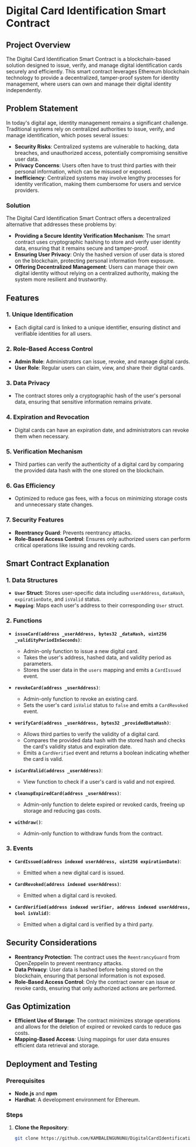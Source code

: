 # **Digital Card Identification Smart Contract**

## **Project Overview**

The Digital Card Identification Smart Contract is a blockchain-based solution designed to issue, verify, and manage digital identification cards securely and efficiently. This smart contract leverages Ethereum blockchain technology to provide a decentralized, tamper-proof system for identity management, where users can own and manage their digital identity independently.

## **Problem Statement**

In today's digital age, identity management remains a significant challenge. Traditional systems rely on centralized authorities to issue, verify, and manage identification, which poses several issues:

- **Security Risks**: Centralized systems are vulnerable to hacking, data breaches, and unauthorized access, potentially compromising sensitive user data.
- **Privacy Concerns**: Users often have to trust third parties with their personal information, which can be misused or exposed.
- **Inefficiency**: Centralized systems may involve lengthy processes for identity verification, making them cumbersome for users and service providers.

### **Solution**

The Digital Card Identification Smart Contract offers a decentralized alternative that addresses these problems by:

- **Providing a Secure Identity Verification Mechanism**: The smart contract uses cryptographic hashing to store and verify user identity data, ensuring that it remains secure and tamper-proof.
- **Ensuring User Privacy**: Only the hashed version of user data is stored on the blockchain, protecting personal information from exposure.
- **Offering Decentralized Management**: Users can manage their own digital identity without relying on a centralized authority, making the system more resilient and trustworthy.

## **Features**

### **1. Unique Identification**
- Each digital card is linked to a unique identifier, ensuring distinct and verifiable identities for all users.

### **2. Role-Based Access Control**
- **Admin Role**: Administrators can issue, revoke, and manage digital cards.
- **User Role**: Regular users can claim, view, and share their digital cards.

### **3. Data Privacy**
- The contract stores only a cryptographic hash of the user's personal data, ensuring that sensitive information remains private.

### **4. Expiration and Revocation**
- Digital cards can have an expiration date, and administrators can revoke them when necessary.

### **5. Verification Mechanism**
- Third parties can verify the authenticity of a digital card by comparing the provided data hash with the one stored on the blockchain.

### **6. Gas Efficiency**
- Optimized to reduce gas fees, with a focus on minimizing storage costs and unnecessary state changes.

### **7. Security Features**
- **Reentrancy Guard**: Prevents reentrancy attacks.
- **Role-Based Access Control**: Ensures only authorized users can perform critical operations like issuing and revoking cards.

## **Smart Contract Explanation**

### **1. Data Structures**
- **`User` Struct**: Stores user-specific data including `userAddress`, `dataHash`, `expirationDate`, and `isValid` status.
- **`Mapping`**: Maps each user's address to their corresponding `User` struct.

### **2. Functions**
- **`issueCard(address _userAddress, bytes32 _dataHash, uint256 _validityPeriodInSeconds)`**: 
  - Admin-only function to issue a new digital card.
  - Takes the user's address, hashed data, and validity period as parameters.
  - Stores the user data in the `users` mapping and emits a `CardIssued` event.

- **`revokeCard(address _userAddress)`**: 
  - Admin-only function to revoke an existing card.
  - Sets the user's card `isValid` status to `false` and emits a `CardRevoked` event.

- **`verifyCard(address _userAddress, bytes32 _providedDataHash)`**: 
  - Allows third parties to verify the validity of a digital card.
  - Compares the provided data hash with the stored hash and checks the card's validity status and expiration date.
  - Emits a `CardVerified` event and returns a boolean indicating whether the card is valid.

- **`isCardValid(address _userAddress)`**: 
  - View function to check if a user's card is valid and not expired.

- **`cleanupExpiredCard(address _userAddress)`**: 
  - Admin-only function to delete expired or revoked cards, freeing up storage and reducing gas costs.

- **`withdraw()`**: 
  - Admin-only function to withdraw funds from the contract.

### **3. Events**
- **`CardIssued(address indexed userAddress, uint256 expirationDate)`**: 
  - Emitted when a new digital card is issued.

- **`CardRevoked(address indexed userAddress)`**: 
  - Emitted when a digital card is revoked.

- **`CardVerified(address indexed verifier, address indexed userAddress, bool isValid)`**: 
  - Emitted when a digital card is verified by a third party.
## **Security Considerations**

- **Reentrancy Protection**: The contract uses the `ReentrancyGuard` from OpenZeppelin to prevent reentrancy attacks.
- **Data Privacy**: User data is hashed before being stored on the blockchain, ensuring that personal information is not exposed.
- **Role-Based Access Control**: Only the contract owner can issue or revoke cards, ensuring that only authorized actions are performed.


## **Gas Optimization**

- **Efficient Use of Storage**: The contract minimizes storage operations and allows for the deletion of expired or revoked cards to reduce gas costs.
- **Mapping-Based Access**: Using mappings for user data ensures efficient data retrieval and storage.

## **Deployment and Testing**

### **Prerequisites**
- **Node.js** and **npm**
- **Hardhat**: A development environment for Ethereum.

### **Steps**
1. **Clone the Repository**:
   ```bash
   git clone https://github.com/KAMBALENGUNUNU/DigitalCardIdentification.git
